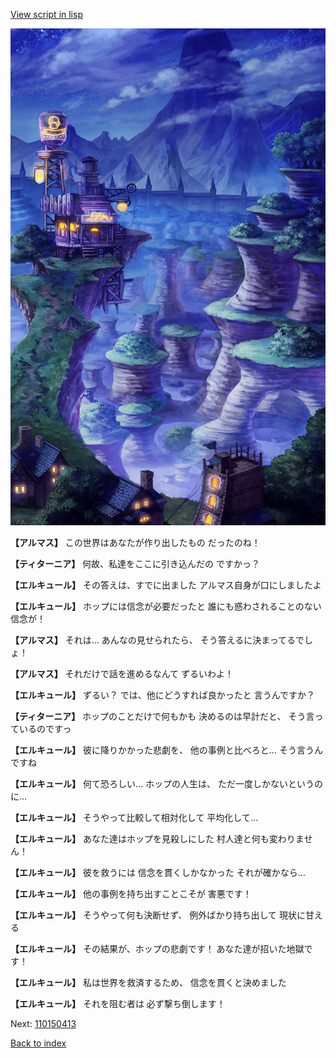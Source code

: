 [View script in lisp](../scripts/110150411.txt)

![005_Wilderness_Night.png](../images/backgrounds/005_Wilderness_Night.png)

**【アルマス】**
この世界はあなたが作り出したもの
だったのね！

**【ティターニア】**
何故、私達をここに引き込んだの
ですかっ？

**【エルキュール】**
その答えは、すでに出ました
アルマス自身が口にしましたよ

**【エルキュール】**
ホップには信念が必要だったと
誰にも惑わされることのない
信念が！

**【アルマス】**
それは…
あんなの見せられたら、
そう答えるに決まってるでしょ！

**【アルマス】**
それだけで話を進めるなんて
ずるいわよ！

**【エルキュール】**
ずるい？
では、他にどうすれば良かったと
言うんですか？

**【ティターニア】**
ホップのことだけで何もかも
決めるのは早計だと、
そう言っているのですっ

**【エルキュール】**
彼に降りかかった悲劇を、
他の事例と比べろと…
そう言うんですね

**【エルキュール】**
何て恐ろしい…
ホップの人生は、
ただ一度しかないというのに…

**【エルキュール】**
そうやって比較して相対化して
平均化して…

**【エルキュール】**
あなた達はホップを見殺しにした
村人達と何も変わりません！

**【エルキュール】**
彼を救うには
信念を貫くしかなかった
それが確かなら…

**【エルキュール】**
他の事例を持ち出すことこそが
害悪です！

**【エルキュール】**
そうやって何も決断せず、
例外ばかり持ち出して
現状に甘える

**【エルキュール】**
その結果が、ホップの悲劇です！
あなた達が招いた地獄です！

**【エルキュール】**
私は世界を救済するため、
信念を貫くと決めました

**【エルキュール】**
それを阻む者は
必ず撃ち倒します！

Next: [110150413](110150413.md)

[Back to index](index.md)
